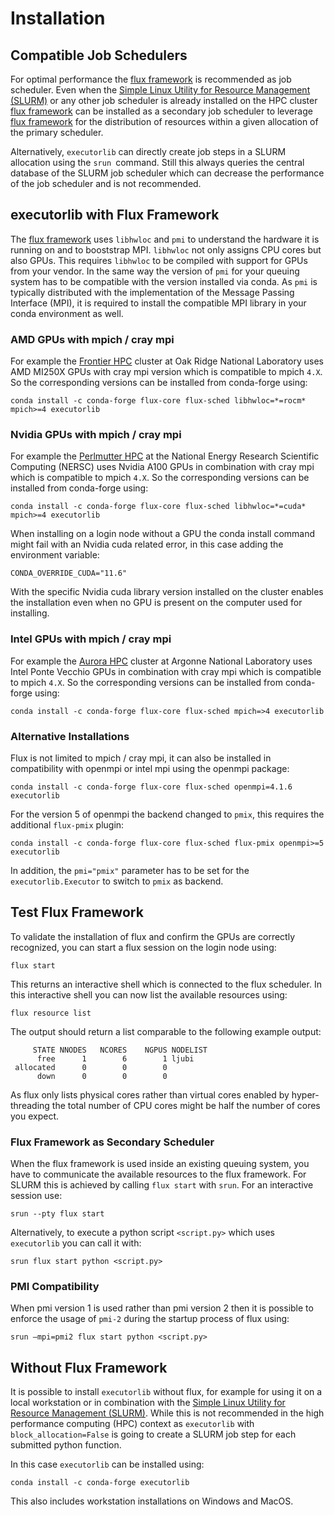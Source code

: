 # Installation
## Compatible Job Schedulers
For optimal performance the [flux framework](https://flux-framework.org) is recommended as job scheduler. Even when the 
[Simple Linux Utility for Resource Management (SLURM)](https://slurm.schedmd.com) or any other job scheduler is already 
installed on the HPC cluster [flux framework](https://flux-framework.org) can be installed as a secondary job scheduler
to leverage [flux framework](https://flux-framework.org) for the distribution of resources within a given allocation of
the primary scheduler. 

Alternatively, `executorlib` can directly create job steps in a SLURM allocation using the `srun `command. Still this
always queries the central database of the SLURM job scheduler which can decrease the performance of the job scheduler 
and is not recommended.

## executorlib with Flux Framework
The [flux framework](https://flux-framework.org) uses `libhwloc` and `pmi` to understand the hardware it is running on and to booststrap MPI.
`libhwloc` not only assigns CPU cores but also GPUs. This requires `libhwloc` to be compiled with support for GPUs from 
your vendor. In the same way the version of `pmi` for your queuing system has to be compatible with the version 
installed via conda. As `pmi` is typically distributed with the implementation of the Message Passing Interface (MPI), 
it is required to install the compatible MPI library in your conda environment as well. 

### AMD GPUs with mpich / cray mpi
For example the [Frontier HPC](https://www.olcf.ornl.gov/frontier/) cluster at Oak Ridge National Laboratory uses 
AMD MI250X GPUs with cray mpi version which is compatible to mpich `4.X`. So the corresponding versions can be installed
from conda-forge using: 
```
conda install -c conda-forge flux-core flux-sched libhwloc=*=rocm* mpich>=4 executorlib
```
### Nvidia GPUs with mpich / cray mpi 
For example the [Perlmutter HPC](https://docs.nersc.gov/systems/perlmutter/) at the National Energy Research Scientific 
Computing (NERSC) uses Nvidia A100 GPUs in combination with cray mpi which is compatible to mpich `4.X`. So the 
corresponding versions can be installed from conda-forge using: 
```
conda install -c conda-forge flux-core flux-sched libhwloc=*=cuda* mpich>=4 executorlib
```
When installing on a login node without a GPU the conda install command might fail with an Nvidia cuda related error, in
this case adding the environment variable:
```
CONDA_OVERRIDE_CUDA="11.6"
```
With the specific Nvidia cuda library version installed on the cluster enables the installation even when no GPU is 
present on the computer used for installing. 

### Intel GPUs with mpich / cray mpi 
For example the [Aurora HPC](https://www.alcf.anl.gov/aurora) cluster at Argonne National Laboratory uses Intel Ponte 
Vecchio GPUs in combination with cray mpi which is compatible to mpich `4.X`. So the corresponding versions can be 
installed from conda-forge using: 
```
conda install -c conda-forge flux-core flux-sched mpich=>4 executorlib
```

### Alternative Installations
Flux is not limited to mpich / cray mpi, it can also be installed in compatibility with openmpi or intel mpi using the 
openmpi package: 
```
conda install -c conda-forge flux-core flux-sched openmpi=4.1.6 executorlib
```
For the version 5 of openmpi the backend changed to `pmix`, this requires the additional `flux-pmix` plugin:
```
conda install -c conda-forge flux-core flux-sched flux-pmix openmpi>=5 executorlib
```
In addition, the `pmi="pmix"` parameter has to be set for the `executorlib.Executor` to switch to `pmix` as backend.

## Test Flux Framework
To validate the installation of flux and confirm the GPUs are correctly recognized, you can start a flux session on the 
login node using:
```
flux start
```
This returns an interactive shell which is connected to the flux scheduler. In this interactive shell you can now list 
the available resources using: 
```
flux resource list
```
The output should return a list comparable to the following example output:
```
     STATE NNODES   NCORES    NGPUS NODELIST
      free      1        6        1 ljubi
 allocated      0        0        0 
      down      0        0        0
```
As flux only lists physical cores rather than virtual cores enabled by hyper-threading the total number of CPU cores 
might be half the number of cores you expect. 

### Flux Framework as Secondary Scheduler
When the flux framework is used inside an existing queuing system, you have to communicate the available resources to 
the flux framework. For SLURM this is achieved by calling `flux start` with `srun`. For an interactive session use:
```
srun --pty flux start
```
Alternatively, to execute a python script `<script.py>` which uses `executorlib` you can call it with: 
```
srun flux start python <script.py>
```

### PMI Compatibility 
When pmi version 1 is used rather than pmi version 2 then it is possible to enforce the usage of `pmi-2` during the 
startup process of flux using: 
```
srun –mpi=pmi2 flux start python <script.py>
```

## Without Flux Framework
It is possible to install `executorlib` without flux, for example for using it on a local workstation or in combination
with the [Simple Linux Utility for Resource Management (SLURM)](https://slurm.schedmd.com). While this is not recommended
in the high performance computing (HPC) context as `executorlib` with `block_allocation=False` is going to create a SLURM
job step for each submitted python function. 

In this case `executorlib` can be installed using:
```
conda install -c conda-forge executorlib
```

This also includes workstation installations on Windows and MacOS.
